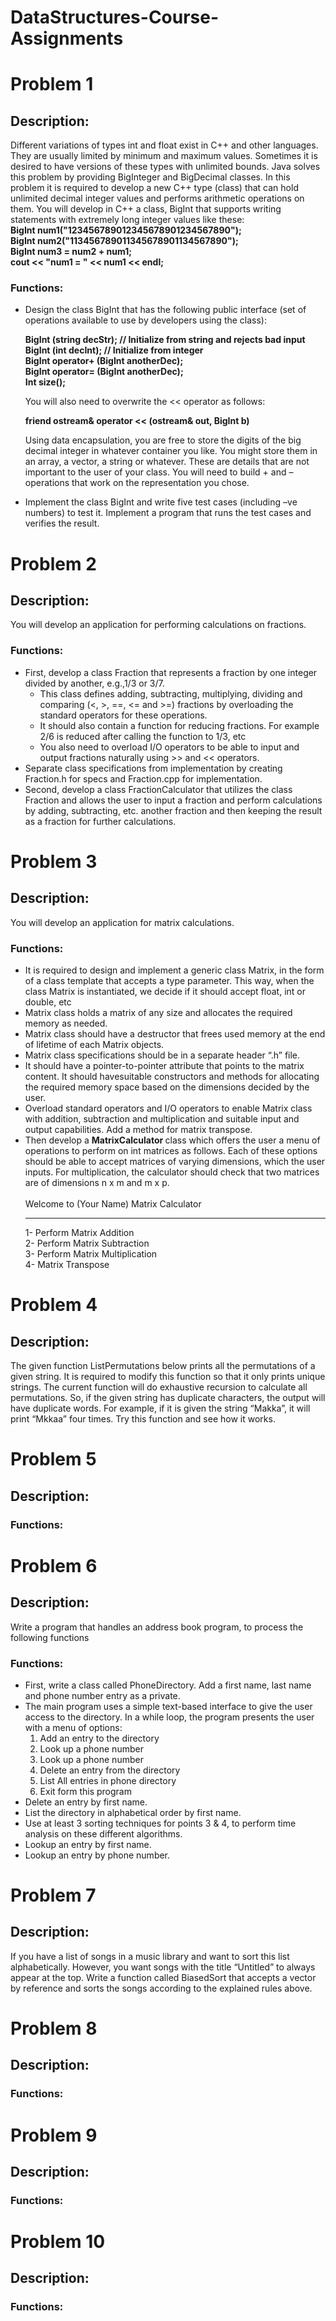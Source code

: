 # DataStructures-Course-Assignments

# Problem 1 
## Description:
Different variations of types int and float exist in C++ and other languages. They are usually limited by minimum and maximum values. Sometimes it is desired to have versions of these types with unlimited bounds. Java solves this problem by providing BigInteger and BigDecimal classes. In this problem it is required to develop a new C++ type (class) that can hold unlimited decimal integer values and performs arithmetic operations on them. You will develop in C++ a class, BigInt that supports writing statements with extremely long integer values like these:<br>
<strong>
BigInt num1("123456789012345678901234567890");<br>
BigInt num2("113456789011345678901134567890");<br>
BigInt num3 = num2 + num1;<br> cout << "num1 = " << num1 << endl;<br>
</strong>
 
### Functions:
<ul>
<li>Design the class BigInt that has the following public interface (set of operations available
to use by developers using the class):<br>

<strong> BigInt (string decStr); // Initialize from string and rejects bad input<br>
BigInt (int decInt); // Initialize from integer<br>
BigInt operator+ (BigInt anotherDec);<br>
BigInt operator= (BigInt anotherDec);<br> 
Int size();<br>
</strong>

You will also need to overwrite the << operator as follows:<br> 

<strong>friend ostream& operator << (ostream& out, BigInt b)<br></strong>

Using data encapsulation, you are free to store the digits of the big decimal integer in whatever container you like. You might store them in an array, a vector, a string or whatever. These are details that are not important to the user of your class. You will need to build + and – operations that work on the representation you chose.<br>

<li>Implement the class BigInt and write five test cases (including –ve numbers) to test it.
Implement a program that runs the test cases and verifies the result.
</ul>


# Problem 2 
## Description:
You will develop an application for performing calculations on fractions.

### Functions:
<ul>
<li>First, develop a class Fraction that represents a fraction by one integer divided by 
another, e.g.,1/3 or 3/7.
  <ul>
  <li>This class defines adding, subtracting, multiplying, dividing and comparing (<, >, ==, <=
  and >=) fractions by overloading the standard operators for these operations.

  <li>It should also contain a function for reducing fractions. For example 2/6 is reduced after
  calling the function to 1/3, etc

  <li>You also need to overload I/O operators to be able to input and output fractions
  naturally
  using >> and << operators.

  </ul>

<li>Separate class specifications from implementation by creating Fraction.h for specs and
Fraction.cpp for implementation.

<li>Second, develop a class FractionCalculator that utilizes the class Fraction and allows the user to input a fraction and perform calculations by adding, subtracting, etc. another fraction and then keeping the result as a fraction for further calculations.
</ul>

# Problem 3 
## Description:
   You will develop an application for matrix calculations.

### Functions:
<ul>
 <li>It is required to design and implement a generic class Matrix, in the form of a class template that accepts a type parameter. This way, when the class Matrix is instantiated, we decide if it should accept float, int or double, etc
  
 <li>Matrix class holds a matrix of any size and allocates the required memory as needed.
  
 <li>Matrix class should have a destructor that frees used memory at the end of lifetime of each Matrix objects.
  
 <li>Matrix class specifications should be in a separate header “.h” file. 
 <li>It should have a pointer-to-pointer attribute that points to the matrix content. It should 
havesuitable constructors and methods for allocating the required memory space based on 
the dimensions decided by the user.
  
 <li>Overload standard operators and I/O operators to enable Matrix class with addition, subtraction and multiplication and suitable input and output capabilities. Add a method for matrix transpose.
  
 <li>Then develop a <strong>MatrixCalculator </strong>class which offers the user a menu of operations to perform on int matrices as follows. Each of these options should be able to accept matrices of varying dimensions, which the user inputs. For multiplication, the calculator should check that two matrices are of dimensions n x m and m x p.<br><br>Welcome to (Your Name) Matrix Calculator<hr>
1- Perform Matrix Addition<br>
2- Perform Matrix Subtraction<br>
3- Perform Matrix Multiplication<br>
4- Matrix Transpose<br>
  
</ul>

# Problem 4 
## Description:
   The given function ListPermutations below prints all the permutations of a given string. It is required to modify this function so that it only prints unique strings. The current function will do exhaustive recursion to calculate all permutations. So, if the given string has duplicate characters, the output will have duplicate words. For example, if it is given the string “Makka”, it will print “Mkkaa” four times. Try this function and see how it works.<br>


# Problem 5 
## Description:
### Functions:
<ul>
</ul>

# Problem 6 
## Description:
   Write a program that handles an address book program, to process the following functions
   
### Functions:
<ul>
 <li>First, write a class called PhoneDirectory. Add a first name, last name and phone number entry as a private.
 <li>The main program uses a simple text-based interface to give the user access to the directory. In a while loop, the program presents the user with a menu of options:
  <ol>
   <li>Add an entry to the directory
   <li>Look up a phone number
   <li>Look up a phone number
   <li> Delete an entry from the directory
   <li>List All entries in phone directory
   <li>Exit form this program
  </ol>
 <li>Delete an entry by first name.
 <li>List the directory in alphabetical order by first name.
 <li>Use at least 3 sorting techniques for points 3 & 4, to perform time analysis on these different algorithms.
 <li>Lookup an entry by first name.
 <li>Lookup an entry by phone number.
</ul>

# Problem 7 
## Description:
If you have a list of songs in a music library and want to sort this list alphabetically. However, you want songs with the title “Untitled” to always appear at the top. Write a function called BiasedSort that accepts a vector by reference and sorts the songs according to the explained rules above.


# Problem 8 
## Description:
### Functions:
<ul>
</ul>


# Problem 9 
## Description:
### Functions:
<ul>
</ul>

# Problem 10 
## Description:
### Functions:
<ul>
</ul>

